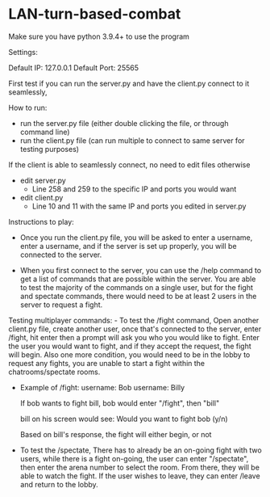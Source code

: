 # LAN-turn-based-combat

Make sure you have python 3.9.4+ to use the program

Settings:

Default IP: 127.0.0.1
Default Port: 25565

First test if you can run the server.py and have the client.py connect to it seamlessly, 

How to run:
- run the server.py file (either double clicking the file, or through command line)
- run the client.py file (can run multiple to connect to same server for testing purposes)


If the client is able to seamlessly connect, no need to edit files otherwise
- edit server.py 
    - Line 258 and 259 to the specific IP and ports you would want
- edit client.py
    - Line 10 and 11 with the same IP and ports you edited in server.py


Instructions to play:
- Once you run the client.py file, you will be asked to enter a username,
  enter a username, and if the server is set up properly, you will be connected
  to the server. 

- When you first connect to the server, you can use the /help command
  to get a list of commands that are possible within the server. You are
  able to test the majority of the commands on a single user, but for the fight
  and spectate commands, there would need to be at least 2 users in the 
  server to request a fight.

Testing multiplayer commands:
    - To test the /fight command, 
        Open another client.py file, create another user,
        once that's connected to the server, enter /fight, hit enter
        then a prompt will ask you who you would like to fight. Enter the user you would want
        to fight, and if they accept the request, the fight will begin. Also one more condition,
        you would need to be in the lobby to request any fights, you are unable to start a fight
        within the chatrooms/spectate rooms. 

   - Example of /fight:
        username: Bob
        username: Billy

        If bob wants to fight bill, bob would enter "/fight", then "bill"

        bill on his screen would see:
        Would you want to fight bob (y/n)

        Based on bill's response, the fight will either begin, or not

- To test the /spectate,
    There has to already be an on-going fight with two users,
    while there is a fight on-going, the user can enter "/spectate", then enter the 
    arena number to select the room. From there, they will be able to watch the fight.
    If the user wishes to leave, they can enter /leave and return to the lobby.
